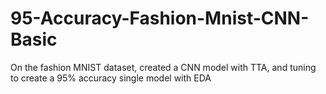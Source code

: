 # 95-Accuracy-Fashion-Mnist-CNN-Basic
On the fashion MNIST dataset, created a CNN model with TTA, and tuning to create a 95% accuracy single model with EDA

